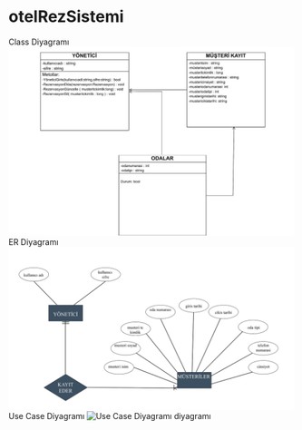 # otelRezSistemi
 

Class Diyagramı
![class diyagramı](Diyagramlar/ClassDiyagramı.JPG)
ER Diyagramı
![ER Diyagramı diyagramı](Diyagramlar/ERDiyagramı.JPG)
Use Case Diyagramı
![Use Case Diyagramı diyagramı](Diyagramlar/UseCaseDiyagramı.JPG)
